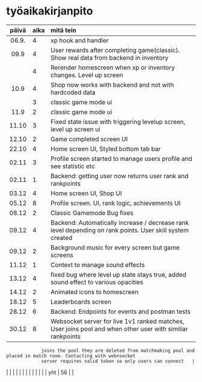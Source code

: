 # työaikakirjanpito

| päivä | aika | mitä tein  |
| :----:|:-----| :-----|
| 06.9. | 4    | xp hook and handler  |
| 09.9  | 4    | User rewards after completing game(classic). Show real data from backend in inventory  |
|       | 4    | Rerender homescreen when xp or inventory changes. Level up screen |
| 10.9  | 4    | Shop now works with backend and not with hardcoded data|
|       | 3    | classic game mode ui |
| 11.9  | 2    | classic game mode ui |
| 11.10 | 3    | Fixed state issue with triggering levelup screen, level up screen ui|
| 12.10 | 2    | Game completed screen UI|
| 22.10 | 4    | Home screen UI, Styled bottom tab bar|
| 02.11 | 3    | Profile screen started to manage users profile and see statistic etc|
| 02.11 | 1    | Backend: getting user now returns user rank and rankpoints|
| 03.12 | 4    | Home screen UI, Shop UI|
| 05.12 | 8    | Profile screen. UI, rank logic, achievements UI|
| 08.12 | 2    | Classic Gamemode Bug fixes|
| 09.12 | 4    | Backend: Automatically increase / decrease rank level depending on rank points. User skill system created|
| 09.12 | 2    | Background music for every screen but game screens|
| 11.12 | 1    | Context to manage sound effects |
| 13.12 | 4    | fixed bug where level up state stays true, added sound effect to various opacities|
| 14.12 | 2    | Animated icons to homescreen |
| 18.12 | 5    | Leaderboards screen|
| 28.12 | 6    | Backend: Endpoints for events and postman tests|
| 30.12 | 8    | Websocket server for live 1v1 ranked matches, User joins pool and when other user with similiar rankpoints
                 joins the pool they are deleted from matchmaking pool and placed in match room. Contacting with webnsocket
                 server requires valid token so only users can connect   |
|       |      | |
|       |      | |
|       |      | |
| yht   | 56   | |
